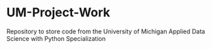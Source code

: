 # UM-Project-Work
Repository to store code from the University of Michigan Applied Data Science with Python Specialization
